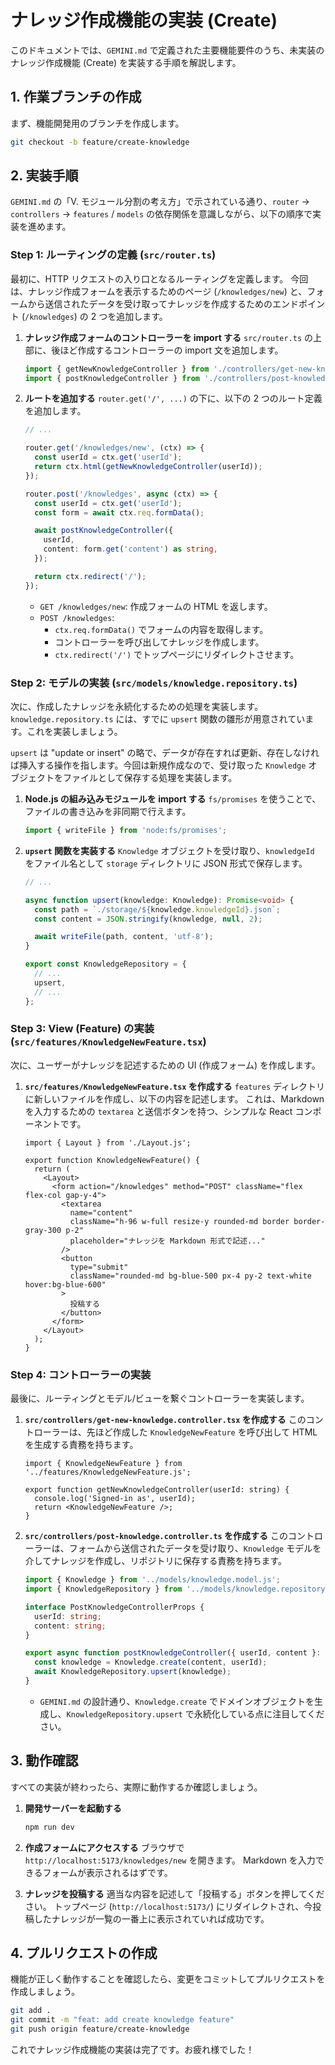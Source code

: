 
# ナレッジ作成機能の実装 (Create)

このドキュメントでは、`GEMINI.md` で定義された主要機能要件のうち、未実装のナレッジ作成機能 (Create) を実装する手順を解説します。

## 1. 作業ブランチの作成

まず、機能開発用のブランチを作成します。

```bash
git checkout -b feature/create-knowledge
```

## 2. 実装手順

`GEMINI.md` の「V. モジュール分割の考え方」で示されている通り、`router` → `controllers` → `features` / `models` の依存関係を意識しながら、以下の順序で実装を進めます。

### Step 1: ルーティングの定義 (`src/router.ts`)

最初に、HTTP リクエストの入り口となるルーティングを定義します。
今回は、ナレッジ作成フォームを表示するためのページ (`/knowledges/new`) と、フォームから送信されたデータを受け取ってナレッジを作成するためのエンドポイント (`/knowledges`) の 2 つを追加します。

1.  **ナレッジ作成フォームのコントローラーを import する**
    `src/router.ts` の上部に、後ほど作成するコントローラーの import 文を追加します。

    ```typescript:src/router.ts
    import { getNewKnowledgeController } from './controllers/get-new-knowledge.controller.js';
    import { postKnowledgeController } from './controllers/post-knowledge.controller.js';
    ```

2.  **ルートを追加する**
    `router.get('/', ...)` の下に、以下の 2 つのルート定義を追加します。

    ```typescript:src/router.ts
    // ...

    router.get('/knowledges/new', (ctx) => {
      const userId = ctx.get('userId');
      return ctx.html(getNewKnowledgeController(userId));
    });

    router.post('/knowledges', async (ctx) => {
      const userId = ctx.get('userId');
      const form = await ctx.req.formData();

      await postKnowledgeController({
        userId,
        content: form.get('content') as string,
      });

      return ctx.redirect('/');
    });
    ```

    - `GET /knowledges/new`: 作成フォームの HTML を返します。
    - `POST /knowledges`:
        - `ctx.req.formData()` でフォームの内容を取得します。
        - コントローラーを呼び出してナレッジを作成します。
        - `ctx.redirect('/')` でトップページにリダイレクトさせます。

### Step 2: モデルの実装 (`src/models/knowledge.repository.ts`)

次に、作成したナレッジを永続化するための処理を実装します。
`knowledge.repository.ts` には、すでに `upsert` 関数の雛形が用意されています。これを実装しましょう。

`upsert` は "update or insert" の略で、データが存在すれば更新、存在しなければ挿入する操作を指します。今回は新規作成なので、受け取った `Knowledge` オブジェクトをファイルとして保存する処理を実装します。

1.  **Node.js の組み込みモジュールを import する**
    `fs/promises` を使うことで、ファイルの書き込みを非同期で行えます。

    ```typescript:src/models/knowledge.repository.ts
    import { writeFile } from 'node:fs/promises';
    ```

2.  **`upsert` 関数を実装する**
    `Knowledge` オブジェクトを受け取り、`knowledgeId` をファイル名として `storage` ディレクトリに JSON 形式で保存します。

    ```typescript:src/models/knowledge.repository.ts
    // ...

    async function upsert(knowledge: Knowledge): Promise<void> {
      const path = `./storage/${knowledge.knowledgeId}.json`;
      const content = JSON.stringify(knowledge, null, 2);

      await writeFile(path, content, 'utf-8');
    }

    export const KnowledgeRepository = {
      // ...
      upsert,
      // ...
    };
    ```

### Step 3: View (Feature) の実装 (`src/features/KnowledgeNewFeature.tsx`)

次に、ユーザーがナレッジを記述するための UI (作成フォーム) を作成します。

1.  **`src/features/KnowledgeNewFeature.tsx` を作成する**
    `features` ディレクトリに新しいファイルを作成し、以下の内容を記述します。
    これは、Markdown を入力するための `textarea` と送信ボタンを持つ、シンプルな React コンポーネントです。

    ```tsx:src/features/KnowledgeNewFeature.tsx
    import { Layout } from './Layout.js';

    export function KnowledgeNewFeature() {
      return (
        <Layout>
          <form action="/knowledges" method="POST" className="flex flex-col gap-y-4">
            <textarea
              name="content"
              className="h-96 w-full resize-y rounded-md border border-gray-300 p-2"
              placeholder="ナレッジを Markdown 形式で記述..."
            />
            <button
              type="submit"
              className="rounded-md bg-blue-500 px-4 py-2 text-white hover:bg-blue-600"
            >
              投稿する
            </button>
          </form>
        </Layout>
      );
    }
    ```

### Step 4: コントローラーの実装

最後に、ルーティングとモデル/ビューを繋ぐコントローラーを実装します。

1.  **`src/controllers/get-new-knowledge.controller.tsx` を作成する**
    このコントローラーは、先ほど作成した `KnowledgeNewFeature` を呼び出して HTML を生成する責務を持ちます。

    ```tsx:src/controllers/get-new-knowledge.controller.tsx
    import { KnowledgeNewFeature } from '../features/KnowledgeNewFeature.js';

    export function getNewKnowledgeController(userId: string) {
      console.log('Signed-in as', userId);
      return <KnowledgeNewFeature />;
    }
    ```

2.  **`src/controllers/post-knowledge.controller.ts` を作成する**
    このコントローラーは、フォームから送信されたデータを受け取り、`Knowledge` モデルを介してナレッジを作成し、リポジトリに保存する責務を持ちます。

    ```typescript:src/controllers/post-knowledge.controller.ts
    import { Knowledge } from '../models/knowledge.model.js';
    import { KnowledgeRepository } from '../models/knowledge.repository.js';

    interface PostKnowledgeControllerProps {
      userId: string;
      content: string;
    }

    export async function postKnowledgeController({ userId, content }: PostKnowledgeControllerProps) {
      const knowledge = Knowledge.create(content, userId);
      await KnowledgeRepository.upsert(knowledge);
    }
    ```
    - `GEMINI.md` の設計通り、`Knowledge.create` でドメインオブジェクトを生成し、`KnowledgeRepository.upsert` で永続化している点に注目してください。

## 3. 動作確認

すべての実装が終わったら、実際に動作するか確認しましょう。

1.  **開発サーバーを起動する**

    ```bash
    npm run dev
    ```

2.  **作成フォームにアクセスする**
    ブラウザで `http://localhost:5173/knowledges/new` を開きます。
    Markdown を入力できるフォームが表示されるはずです。

3.  **ナレッジを投稿する**
    適当な内容を記述して「投稿する」ボタンを押してください。
    トップページ (`http://localhost:5173/`) にリダイレクトされ、今投稿したナレッジが一覧の一番上に表示されていれば成功です。

## 4. プルリクエストの作成

機能が正しく動作することを確認したら、変更をコミットしてプルリクエストを作成しましょう。

```bash
git add .
git commit -m "feat: add create knowledge feature"
git push origin feature/create-knowledge
```

これでナレッジ作成機能の実装は完了です。お疲れ様でした！
